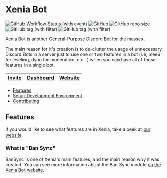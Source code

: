 # Xenia Bot
![GitHub Workflow Status (with event)](https://img.shields.io/github/actions/workflow/status/ktwrd/XeniaBot/publish-docker-stable) ![GitHub](https://img.shields.io/github/license/ktwrd/XeniaBot) ![GitHub repo size](https://img.shields.io/github/repo-size/ktwrd/XeniaBot) ![GitHub tag (with filter)](https://img.shields.io/github/v/tag/ktwrd/XeniaBot?filter=bot-*) ![GitHub tag (with filter)](https://img.shields.io/github/v/tag/ktwrd/XeniaBot?filter=dash-*)

Xenia Bot is another General-Purpose Discord Bot for the masses.

The main reason for it's creation is to de-clutter the usage of unnecessary Discord Bots in a server just to use one or two features in a bot (i.e, mee6 for leveling, dyno for moderation, etc...) when you can have all of those features in a single bot.

| [Invite](https://discord.com/oauth2/authorize?client_id=1067393803427790929&scope=bot&permissions=415471496439) | [Dashboard](http://xb.kate.pet) | [Website](https://xenia.kate.pet) |
| - | - | - |


- [Features](#features)
- [Setup Development Environment](INSTALLING)
- [Contributing](CONTRIBUTING)

## Features
If you would like to see what features are in Xenia, take a peek at [our website](https://xenia.kate.pet/guide/modules)

### What is "Ban Sync"
BanSync is one of Xenia's main features, and the main reason why it was created. You can see more information about the Ban Sync module [on the Xenia Bot website](https://xenia.kate.pet/guide/about_bansync).
